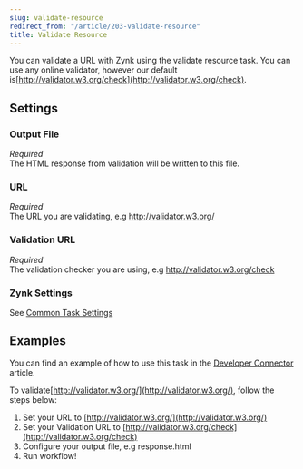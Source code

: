 ```yaml
---
slug: validate-resource
redirect_from: "/article/203-validate-resource"
title: Validate Resource
---
```

You can validate a URL with Zynk using the validate resource task. You can use any online validator, however our default is[http://validator.w3.org/check](http://validator.w3.org/check).

## Settings
### Output File
_Required_  
The HTML response from validation will be written to this file.

### URL
_Required_  
The URL you are validating, e.g http://validator.w3.org/

### Validation URL
_Required_  
The validation checker you are using, e.g http://validator.w3.org/check

### Zynk Settings
See [Common Task Settings](common-task-settings)

## Examples
You can find an example of how to use this task in the [Developer Connector](developer-connector) article.

To validate[http://validator.w3.org/](http://validator.w3.org/), follow the steps below:

1. Set your URL to [http://validator.w3.org/](http://validator.w3.org/)
2. Set your Validation URL to [http://validator.w3.org/check](http://validator.w3.org/check)
3. Configure your output file, e.g response.html
4. Run workflow!